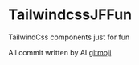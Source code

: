 # TailwindcssJFFun

TailwindCss components just for fun

All commit written by AI [gitmoji](https://gitmoji.carloscuesta.me/)